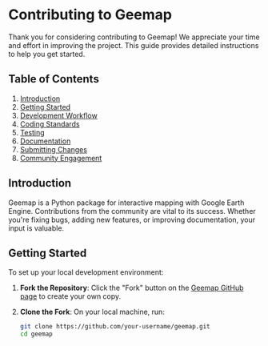 # Contributing to Geemap

Thank you for considering contributing to Geemap! We appreciate your time and effort in improving the project. This guide provides detailed instructions to help you get started.

## Table of Contents

1. [Introduction](#introduction)
2. [Getting Started](#getting-started)
3. [Development Workflow](#development-workflow)
4. [Coding Standards](#coding-standards)
5. [Testing](#testing)
6. [Documentation](#documentation)
7. [Submitting Changes](#submitting-changes)
8. [Community Engagement](#community-engagement)

## Introduction

Geemap is a Python package for interactive mapping with Google Earth Engine. Contributions from the community are vital to its success. Whether you're fixing bugs, adding new features, or improving documentation, your input is valuable.

## Getting Started

To set up your local development environment:

1. **Fork the Repository**: Click the "Fork" button on the [Geemap GitHub page](https://github.com/gee-community/geemap) to create your own copy.

2. **Clone the Fork**: On your local machine, run:
   ```bash
   git clone https://github.com/your-username/geemap.git
   cd geemap

